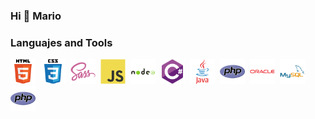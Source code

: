 ### Hi 👋 Mario

<div align="left">
  <h3>Languajes and Tools</h3>
  <div>
    <img src="https://github.com/devicons/devicon/blob/master/icons/html5/html5-original-wordmark.svg" title="HTML5" alt="HTML" 
      width="40" height="40"/>&nbsp 
    <img src="https://github.com/devicons/devicon/blob/master/icons/css3/css3-original-wordmark.svg" title="HTML5" alt="HTML" 
      width="40" height="40"/>&nbsp
    <img src="https://github.com/devicons/devicon/blob/master/icons/sass/sass-original.svg" title="HTML5" alt="HTML" 
      width="40" height="40"/>&nbsp
    <img src="https://github.com/devicons/devicon/blob/master/icons/javascript/javascript-original.svg" title="HTML5" alt="HTML" 
      width="40" height="40"/>&nbsp
    <img src="https://github.com/devicons/devicon/blob/master/icons/nodejs/nodejs-original-wordmark.svg" title="HTML5" alt="HTML" 
      width="40" height="40"/>&nbsp
    <img src="https://github.com/devicons/devicon/blob/master/icons/csharp/csharp-original.svg" title="HTML5" alt="HTML" 
      width="40" height="40"/>&nbsp
    <img src="https://github.com/devicons/devicon/blob/master/icons/java/java-original-wordmark.svg" title="HTML5" alt="HTML" 
      width="40" height="40"/>&nbsp
    <img src="https://github.com/devicons/devicon/blob/master/icons/php/php-original.svg" title="HTML5" alt="HTML" 
      width="40" height="40"/>&nbsp
    <img src="https://github.com/devicons/devicon/blob/master/icons/oracle/oracle-original.svg" title="HTML5" alt="HTML" 
      width="40" height="40"/>&nbsp
    <img src="https://github.com/devicons/devicon/blob/master/icons/mysql/mysql-original-wordmark.svg" title="HTML5" alt="HTML" 
      width="40" height="40"/>&nbsp
    <img src="https://github.com/devicons/devicon/blob/master/icons/php/php-original.svg" title="HTML5" alt="HTML" 
      width="40" height="40"/>&nbsp 
  </div>
</div>
<!--
**mario-alexx/mario-alexx** is a ✨ _special_ ✨ repository because its `README.md` (this file) appears on your GitHub profile.

Here are some ideas to get you started:

- 🔭 I’m currently working on ...
- 🌱 I’m currently learning ...
- 👯 I’m looking to collaborate on ...
- 🤔 I’m looking for help with ...
- 💬 Ask me about ...
- 📫 How to reach me: ...
- 😄 Pronouns: ...
- ⚡ Fun fact: ...
-->
